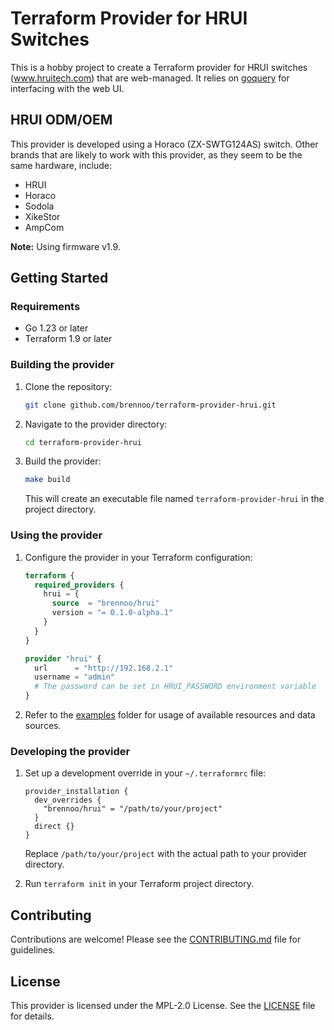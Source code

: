 # Terraform Provider for HRUI Switches

This is a hobby project to create a Terraform provider for HRUI switches (www.hruitech.com) that are web-managed. It relies on [goquery](https://github.com/PuerkitoBio/goquery) for interfacing with the web UI.

## HRUI ODM/OEM

This provider is developed using a Horaco (ZX-SWTG124AS) switch. Other brands that are likely to work with this provider, as they seem to be the same hardware, include:

* HRUI
* Horaco
* Sodola
* XikeStor
* AmpCom

**Note:** Using firmware v1.9.

## Getting Started

### Requirements

* Go 1.23 or later
* Terraform 1.9 or later

### Building the provider

1. Clone the repository:

    ```bash
    git clone github.com/brennoo/terraform-provider-hrui.git
    ```

2. Navigate to the provider directory:

    ```bash
    cd terraform-provider-hrui
    ```

3. Build the provider:

    ```bash
    make build
    ```

    This will create an executable file named `terraform-provider-hrui` in the project directory.

### Using the provider

1.  Configure the provider in your Terraform configuration:

    ```terraform
    terraform {
      required_providers {
        hrui = {
          source  = "brennoo/hrui"
          version = "= 0.1.0-alpha.1"
        }
      }
    }

    provider "hrui" {
      url      = "http://192.168.2.1"
      username = "admin"
      # The password can be set in HRUI_PASSWORD environment variable
    }
    ```

2.  Refer to the [examples](examples) folder for usage of available resources and data sources.

### Developing the provider

1.  Set up a development override in your `~/.terraformrc` file:

    ```
    provider_installation {
      dev_overrides {
        "brennoo/hrui" = "/path/to/your/project"
      }
      direct {}
    }
    ```

    Replace `/path/to/your/project` with the actual path to your provider directory.

2.  Run `terraform init` in your Terraform project directory.

## Contributing

Contributions are welcome! Please see the [CONTRIBUTING.md](CONTRIBUTING.md) file for guidelines.

## License

This provider is licensed under the MPL-2.0 License. See the [LICENSE](LICENSE) file for details.


